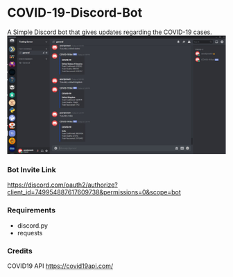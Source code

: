 # COVID-19-Discord-Bot
A Simple Discord bot that gives updates regarding the COVID-19 cases.
<img src="https://raw.githubusercontent.com/azoniprawin/COVID-19-Discord-Bot/master/covid19_discord_bot.png" alt="Output of COVID-19 Discord Bot" width="800">

### Bot Invite Link
https://discord.com/oauth2/authorize?client_id=749954887617609738&permissions=0&scope=bot

### Requirements
- discord.py
- requests

### Credits
COVID19 API
https://covid19api.com/

